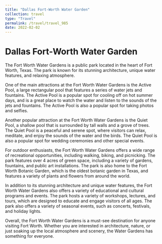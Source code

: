```yaml
---
title: "Dallas Fort-Worth Water Garden"
collection: travel
type: "Travel"
permalink: /travel/travel_985
date: 2022-02-02
---
```


# Dallas Fort-Worth Water Garden
The Fort Worth Water Gardens is a public park located in the heart of Fort Worth, Texas. The park is known for its stunning architecture, unique water features, and relaxing atmosphere.

One of the main attractions at the Fort Worth Water Gardens is the Active Pool, a large rectangular pool that features a series of water jets and fountains. The Active Pool is a popular spot for cooling off on hot summer days, and is a great place to watch the water and listen to the sounds of the jets and fountains. The Active Pool is also a popular spot for taking photos and selfies.

Another popular attraction at the Fort Worth Water Gardens is the Quiet Pool, a shallow pool that is surrounded by tall walls and a grove of trees. The Quiet Pool is a peaceful and serene spot, where visitors can relax, meditate, and enjoy the sounds of the water and the birds. The Quiet Pool is also a popular spot for wedding ceremonies and other special events.

For outdoor enthusiasts, the Fort Worth Water Gardens offers a wide range of recreational opportunities, including walking, biking, and picnicking. The park features over 4 acres of green space, including a variety of gardens, fountains, and public art installations. The park is also home to the Fort Worth Botanic Garden, which is the oldest botanic garden in Texas, and features a variety of plants and flowers from around the world.

In addition to its stunning architecture and unique water features, the Fort Worth Water Gardens also offers a variety of educational and cultural programs and events. The park hosts a variety of workshops, lectures, and tours, which are designed to educate and engage visitors of all ages. The park also offers a variety of seasonal events, such as concerts, festivals, and holiday lights.

Overall, the Fort Worth Water Gardens is a must-see destination for anyone visiting Fort Worth. Whether you are interested in architecture, nature, or just soaking up the local atmosphere and scenery, the Water Gardens has something for everyone.
